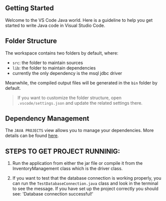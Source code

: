 ## Getting Started

Welcome to the VS Code Java world. Here is a guideline to help you get started to write Java code in Visual Studio Code.

## Folder Structure

The workspace contains two folders by default, where:

- `src`: the folder to maintain sources
- `lib`: the folder to maintain dependencies
- currently the only dependency is the msql jdbc driver

Meanwhile, the compiled output files will be generated in the `bin` folder by default.

> If you want to customize the folder structure, open `.vscode/settings.json` and update the related settings there.

## Dependency Management

The `JAVA PROJECTS` view allows you to manage your dependencies. More details can be found [here](https://github.com/microsoft/vscode-java-dependency#manage-dependencies).



## STEPS TO GET PROJECT RUNNINIG:
1. Run the application from either the jar file or compile it from the InventoryManagement class which is the driver class.

2. If you want to test that the database connection is working properly, you can run the `TestDatabaseConnection.java` class and look in the terminal to see the message. If you have set up the project correctly you should see: 'Database connection successful!'